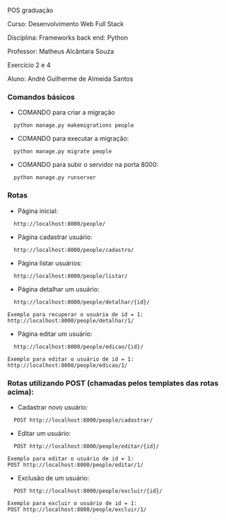 POS graduação

Curso: Desenvolvimento Web Full Stack

Disciplina: Frameworks back end: Python

Professor: Matheus Alcântara Souza

Exercício 2 e 4

Aluno: André Guilherme de Almeida Santos

### Comandos básicos

- COMANDO para criar a migração
```
  python manage.py makemigrations people
```  

- COMANDO para executar a migração:
```
  python manage.py migrate people
```  

- COMANDO para subir o servidor na porta 8000:
```
  python manage.py runserver
```  

### Rotas
* Página inicial:
```
  http://localhost:8000/people/
```    

* Página cadastrar usuário:
```
  http://localhost:8000/people/cadastro/
```  

* Página listar usuários:
```
  http://localhost:8000/people/listar/
```  

* Página detalhar um usuário:
```
  http://localhost:8000/people/detalhar/{id}/
```  
    Exemplo para recuperar o usuário de id = 1:  
    http://localhost:8000/people/detalhar/1/
    
* Página editar um usuário:
```
  http://localhost:8000/people/edicao/{id}/
```  
    Exemplo para editar o usuário de id = 1:  
    http://localhost:8000/people/edicao/1/  
    

### Rotas utilizando POST (chamadas pelos templates das rotas acima):
* Cadastrar novo usuário:
```
  POST http://localhost:8000/people/cadastrar/
```       

* Editar um usuário:
```
  POST http://localhost:8000/people/editar/{id}/
```  
    Exemplo para editar o usuário de id = 1:  
    POST http://localhost:8000/people/editar/1/   

* Exclusão de um usuário:
```
  POST http://localhost:8000/people/excluir/{id}/
```  
    Exemplo para excluir o usuário de id = 1:  
    POST http://localhost:8000/people/excluir/1/         
